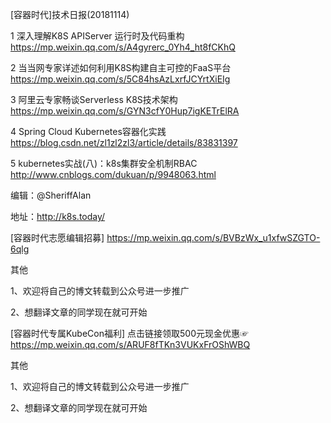 [容器时代]技术日报(20181114)

1  深入理解K8S APIServer 运行时及代码重构 https://mp.weixin.qq.com/s/A4gyrerc_0Yh4_ht8fCKhQ 

2  当当网专家详述如何利用K8S构建自主可控的FaaS平台 https://mp.weixin.qq.com/s/5C84hsAzLxrfJCYrtXiEIg  

3  阿里云专家畅谈Serverless K8S技术架构 https://mp.weixin.qq.com/s/GYN3cfY0Hup7igKETrElRA	

4	 Spring Cloud Kubernetes容器化实践 https://blog.csdn.net/zl1zl2zl3/article/details/83831397

5  kubernetes实战(八)：k8s集群安全机制RBAC http://www.cnblogs.com/dukuan/p/9948063.html

编辑：@SheriffAlan

地址：http://k8s.today/

[容器时代志愿编辑招募] https://mp.weixin.qq.com/s/BVBzWx_u1xfwSZGTO-6qlg

其他

1、欢迎将自己的博文转载到公众号进一步推广

2、想翻译文章的同学现在就可开始

[容器时代专属KubeCon福利] 点击链接领取500元现金优惠☞ https://mp.weixin.qq.com/s/ARUF8fTKn3VUKxFrOShWBQ

其他

1、欢迎将自己的博文转载到公众号进一步推广

2、想翻译文章的同学现在就可开始
